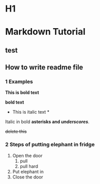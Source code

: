 # H1 
# Markdown Tutorial 
## test
## How to write readme file

### 1 Examples
**This is bold text** 

**bold text**

* This is italic text *

Italic in bold **asterisks and _underscores_**.

~~delete this~~

### 2 Steps of putting elephant in fridge 
1. Open the door
    1. pull
    2. pull hard
3. Put elephant in
4. Close the door

